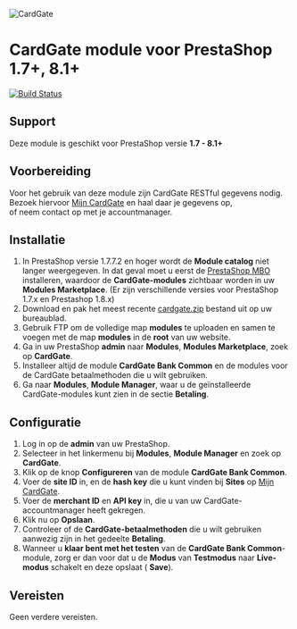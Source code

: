 ![CardGate](https://cdn.curopayments.net/thumb/200/logos/cardgate.png)

# CardGate module voor PrestaShop 1.7+, 8.1+

[![Build Status](https://travis-ci.org/cardgate/prestashop17.svg?branch=master)](https://travis-ci.org/cardgate/prestashop17)

## Support

Deze module is geschikt voor PrestaShop versie **1.7 - 8.1+**

## Voorbereiding

Voor het gebruik van deze module zijn CardGate RESTful gegevens nodig.  
Bezoek hiervoor [Mijn CardGate](https://my.cardgate.com/) en haal daar je gegevens op,  
of neem contact op met je accountmanager.  

## Installatie

1. In PrestaShop versie 1.7.7.2 en hoger wordt de **Module catalog** niet langer weergegeven. In dat geval moet u eerst de [PrestaShop MBO](https://github.com/PrestaShopCorp/ps_mbo) installeren, waardoor de **CardGate-modules** zichtbaar worden in uw **Modules Marketplace**. (Er zijn verschillende versies voor PrestaShop 1.7.x en Prestashop 1.8.x)
2. Download en pak het meest recente [cardgate.zip](https://github.com/cardgate/prestashop17/releases) bestand uit op uw bureaublad.
3. Gebruik FTP om de volledige map **modules** te uploaden en samen te voegen met de map **modules** in de **root** van uw website.
4. Ga in uw PrestaShop **admin** naar **Modules**, **Modules Marketplace**, zoek op **CardGate**.
5. Installeer altijd de module **CardGate Bank Common** en de modules voor de CardGate betaalmethoden die u wilt gebruiken.
6. Ga naar **Modules**, **Module Manager**, waar u de geïnstalleerde CardGate-modules kunt zien in de sectie **Betaling**.
## Configuratie

1. Log in op de **admin** van uw PrestaShop.
2. Selecteer in het linkermenu bij **Modules**, **Module Manager** en zoek op **CardGate**.
3. Klik op de knop **Configureren** van de module **CardGate Bank Common**.
4. Voer de **site ID** in, en de **hash key** die u kunt vinden bij **Sites** op [Mijn CardGate](https://my.cardgate.com/).
5. Voer de **merchant ID** en **API key** in, die u van uw CardGate-accountmanager heeft gekregen.
6. Klik nu op **Opslaan**.
7. Controleer of de **CardGate-betaalmethoden** die u wilt gebruiken aanwezig zijn in het gedeelte **Betaling**.
8. Wanneer u **klaar bent met het testen** van de **CardGate Bank Common**-module, zorg er dan voor dat u de **Modus** van **Testmodus** naar **Live-modus** schakelt en deze opslaat ( **Save**).
## Vereisten

Geen verdere vereisten.
